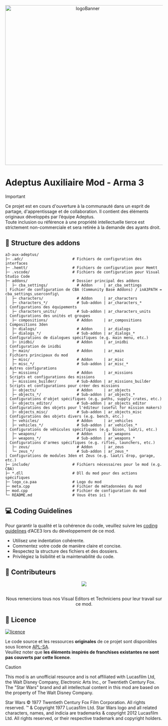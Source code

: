 <div align="center">
  <a href="https://adeptusrepublica.fr">
    <img src="https://arma3.com/assets/img/wallpapers/artofwardlc/2/thumb.jpg" alt="logoBanner" width=512px/>
  </a>
</div>

# Adeptus Auxiliaire Mod - Arma 3

> [!IMPORTANT]
> Ce projet est en cours d'ouverture à la communauté dans un esprit de partage, d'apprentissage et de collaboration. Il contient des éléments originaux développés par l’équipe Adeptus.  
> Toute inclusion ou référence à une propriété intellectuelle tierce est strictement non-commerciale et sera retirée à la demande des ayants droit.

## 📁 Structure des addons

```plaintext
a3-aux-adeptus/
├─ .adc/                      # Fichiers de configuration des interfaces
├─ .hemtt/                    # Fichiers de configuration pour Hemtt
├─ .vscode/                   # Fichiers de configuration pour Visual Studio Code
├─ addons/                    # Dossier principal des addons
│  ├─ cba_settings/             # Addon     | ar_cba_settings         | Fichier de configuration de CBA (Community Base Addons) / inA3PATH = cba_settings_userconfig\
│  ├─ characters/               # Addon     | ar_characters
│  ├─ characters_*/             # Sub-addon | ar_characters_*         | Configurations des équipements
│  ├─ characters_units/         # Sub-addon | ar_characters_units     | Configurations des unités et groupes
│  ├─ compositions/             # Addon     | ar_compositions         | Compositions 3den
│  ├─ dialogs/                  # Addon     | ar_dialogs
│  ├─ dialogs_*/                # Sub-addon | ar_dialogs_*            | Configurations de dialogues spécifiques (e.g. main menu, etc.)
│  ├─ inidbi/                   # Addon     | ar_inidbi               | Configuration de inidbi
│  ├─ main/                     # Addon     | ar_main                 | Fichiers principaux du mod
│  ├─ misc/                     # Addon     | ar_misc
│  ├─ misc_*/                   # Sub-addon | ar_misc_*               | Autres configurations
│  ├─ missions/                 # Addon     | ar_missions             | Scripts et configurations des missions
│  ├─ missions_builder/         # Sub-Addon | ar_missions_builder     | Scripts et configurations pour créer des missions
│  ├─ objects/                  # Addon     | ar_objects
│  ├─ objects_*/                # Sub-addon | ar_objects_*            | Configurations d'objet spécifiques (e.g. paths, supply crates, etc.)
│  ├─ objects_editor/           # Sub-addon | ar_objects_editor       | Configurations des objets pour l'éditeur (useful for mission makers)
│  ├─ objects_misc/             # Sub-addon | ar_objects_misc         | Configurations des objets divers (e.g. bench, etc.)
│  ├─ vehicles/                 # Addon     | ar_vehicles
│  ├─ vehicles_*/               # Sub-addon | ar_vehicles_*           | Configurations de véhicules spécifiques (e.g. bison, laat/i, etc.)
│  ├─ weapons/                  # Addon     | ar_weapons
│  ├─ weapons_*/                # Sub-addon | ar_weapons_*            | Configurations d'armes spécifiques (e.g. rifles, launchers, etc.)
│  ├─ zeus/                     # Addon     | ar_zeus
│  └─ zeus_*/                   # Sub-addon | ar_zeus_*               | Configurations de modules 3den et Zeus (e.g. laat/i drop, garage, etc.)
├─ include/                   # Fichiers nécessaires pour le mod (e.g. CBA)
├─ *.dll                      # Dll du mod pour des actions spécifiques
├─ logo_ca.paa                # Logo du mod
├─ meta.cpp                   # Fichier de métadonnées du mod
├─ mod.cpp                    # Fichier de configuration du mod
└─ README.md                  # Vous êtes ici !
```

## 💻 Coding Guidelines

Pour garantir la qualité et la cohérence du code, veuillez suivre les [coding guidelines](https://ace3.acemod.org/wiki/development/coding-guidelines) d’ACE3 lors du développement de ce mod.

- Utilisez une indentation cohérente.
- Commentez votre code de manière claire et concise.
- Respectez la structure des fichiers et des dossiers.
- Privilégiez la lisibilité et la maintenabilité du code.

## 🤝 Contributeurs

<div align="center">
  <a href="https://github.com/Admors/adeptusAuxiliaire/graphs/contributors">
    <img src="https://contrib.rocks/image?repo=Adeptus-TEAM/a3-aux-adeptus"/>
  </a>
  <br/><br/>
  <p>Nous remercions tous nos Visual Editors et Techniciens pour leur travail sur ce mod.</p>
</div>

## 📜 Licence

<a href="https://www.bohemia.net/community/licenses/arma-public-license-share-alike">
  <img src="https://www.bohemia.net/assets/img/licenses/APL-SA.png" alt="licence">
</a>

Le code source et les ressources **originales** de ce projet sont disponibles sous licence [APL-SA](https://www.bohemia.net/community/licenses/arma-public-license-share-alike).  
Veuillez noter que **les éléments inspirés de franchises existantes ne sont pas couverts par cette licence**.
<br/>

> [!CAUTION]
> This mod is an unofficial resource and is not affiliated with Lucasfilm Ltd, the Walt Disney Company, Electronic Arts Inc., or Twentieth Century Fox. The "Star Wars" brand and all intellectual content in this mod are based on the property of The Walt Disney Company.
>
> Star Wars © 1977 Twentieth Century Fox Film Corporation. All rights reserved. ™ & Copyright 1977 Lucasfilm Ltd. Star Wars logo and all related characters, names, and indicia are trademarks & copyright 2012 Lucasfilm Ltd. All rights reserved, or their respective trademark and copyright holders.
